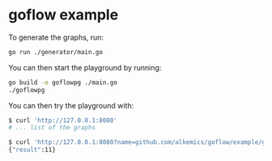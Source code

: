 # goflow example

To generate the graphs, run:

```bash
go run ./generator/main.go
```

You can then start the playground by running:

```bash
go build -o goflowpg ./main.go
./goflowpg
```

You can then try the playground with:

```bash
$ curl 'http://127.0.0.1:8080'
# ... list of the graphs

$ curl 'http://127.0.0.1:8080?name=github.com/alkemics/goflow/example/graphs.Affiner' -d '{"a": 3, "x": 2, "b": 5}'
{"result":11}
```
